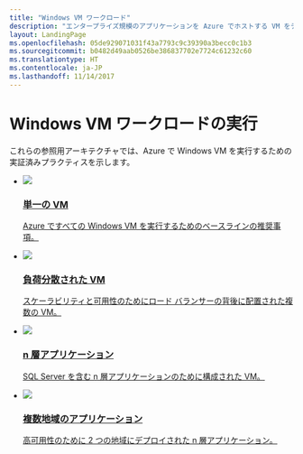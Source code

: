 ```yaml
---
title: "Windows VM ワークロード"
description: "エンタープライズ規模のアプリケーションを Azure でホストする VM をデプロイするための一般的なアーキテクチャについて説明します。"
layout: LandingPage
ms.openlocfilehash: 05de929071031f43a7793c9c39390a3becc0c1b3
ms.sourcegitcommit: b0482d49aab0526be386837702e7724c61232c60
ms.translationtype: HT
ms.contentlocale: ja-JP
ms.lasthandoff: 11/14/2017
---
```

# <a name="running-windows-vm-workloads"></a>Windows VM ワークロードの実行

これらの参照用アーキテクチャでは、Azure で Windows VM を実行するための実証済みプラクティスを示します。 

<ul class="panelContent">
    <li>
        <a href="./single-vm.md">
            <div class="cardSize">
                <div class="cardPadding">
                    <div class="card">
                        <div class="cardImageOuter">
                            <div class="cardImage">
                                <img src="./images/single-vm.svg"/>
                            </div>
                        </div>
                        <div class="cardText">
                            <h3>単一の VM</h3>
                            <p>Azure ですべての Windows VM を実行するためのベースラインの推奨事項。</p>
                        </div>
                    </div>
                </div>
            </div>
        </a>
    </li>
    <li>
        <a href="./multi-vm.md">
            <div class="cardSize">
                <div class="cardPadding">
                    <div class="card">
                        <div class="cardImageOuter">
                            <div class="cardImage">
                            <img src="./images/multi-vm.svg">
                            </div>
                        </div>
                        <div class="cardText">
                            <h3>負荷分散された VM</h3>
                            <p>スケーラビリティと可用性のためにロード バランサーの背後に配置された複数の VM。</p>
                        </div>
                    </div>
                </div>
            </div>
        </a>
    </li>
    <li>
        <a href="./n-tier.md">
            <div class="cardSize">
                <div class="cardPadding">
                    <div class="card">
                        <div class="cardImageOuter">
                            <div class="cardImage">
                            <img src="./images/n-tier.svg">
                            </div>
                        </div>
                        <div class="cardText">
                            <h3>n 層アプリケーション</h3>
                            <p>SQL Server を含む n 層アプリケーションのために構成された VM。</p>
                        </div>
                    </div>
                </div>
            </div>
        </a>
    </li>
    <li>
        <a href="./multi-region-application.md">
            <div class="cardSize">
                <div class="cardPadding">
                    <div class="card">
                        <div class="cardImageOuter">
                            <div class="cardImage">
                            <img src="./images/multi-region-application.svg">
                            </div>
                        </div>
                        <div class="cardText">
                            <h3>複数地域のアプリケーション</h3>
                            <p>高可用性のために 2 つの地域にデプロイされた n 層アプリケーション。</p>
                        </div>
                    </div>
                </div>
            </div>
        </a>
    </li>
</ul>


